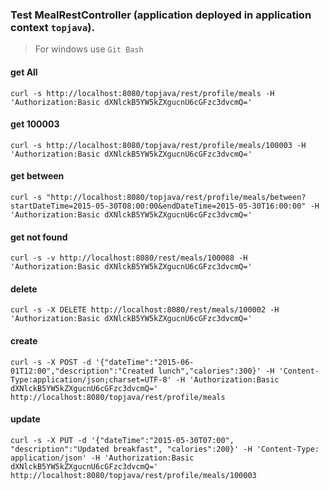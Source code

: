 ### Test MealRestController (application deployed in application context `topjava`).
> For windows use `Git Bash`

#### get All
`curl -s http://localhost:8080/topjava/rest/profile/meals -H 'Authorization:Basic dXNlckB5YW5kZXgucnU6cGFzc3dvcmQ='`

#### get 100003
`curl -s http://localhost:8080/topjava/rest/profile/meals/100003 -H 'Authorization:Basic dXNlckB5YW5kZXgucnU6cGFzc3dvcmQ='`

#### get between
`curl -s "http://localhost:8080/topjava/rest/profile/meals/between?startDateTime=2015-05-30T08:00:00&endDateTime=2015-05-30T16:00:00" -H 'Authorization:Basic dXNlckB5YW5kZXgucnU6cGFzc3dvcmQ='`

#### get not found
`curl -s -v http://localhost:8080/rest/meals/100008 -H 'Authorization:Basic dXNlckB5YW5kZXgucnU6cGFzc3dvcmQ='`

#### delete
`curl -s -X DELETE http://localhost:8080/rest/meals/100002 -H 'Authorization:Basic dXNlckB5YW5kZXgucnU6cGFzc3dvcmQ='`

#### create
`curl -s -X POST -d '{"dateTime":"2015-06-01T12:00","description":"Created lunch","calories":300}' -H 'Content-Type:application/json;charset=UTF-8' -H 'Authorization:Basic dXNlckB5YW5kZXgucnU6cGFzc3dvcmQ=' http://localhost:8080/topjava/rest/profile/meals`

#### update
`curl -s -X PUT -d '{"dateTime":"2015-05-30T07:00", "description":"Updated breakfast", "calories":200}' -H 'Content-Type: application/json' -H 'Authorization:Basic dXNlckB5YW5kZXgucnU6cGFzc3dvcmQ=' http://localhost:8080/topjava/rest/profile/meals/100003`